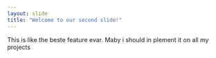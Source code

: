 ```yaml
---
layout: slide
title: "Welcome to our second slide!"
---
```

This is like the beste feature evar. Maby i should in plement it on all my projects 
